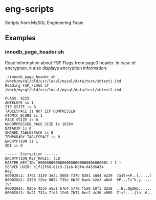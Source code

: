 # eng-scripts
Scripts from MySQL Engineering Team

## Examples

### innodb_page_header.sh
Read information about FSP Flags from page0 header.
In case of encryption, it also displays encryption information:

```
./innodb_page_header.sh /work/mysql/bld/usr/local/mysql/data/test/sbtest1.ibd
Reading FSP_FLAGS of /work/mysql/bld/usr/local/mysql/data/test/sbtest1.ibd

FLAGS: 8225
ANTELOPE is 1
ZIP_SSIZE is 0
TABLESPACE is NOT ZIP COMPRESSED
ATOMIC_BLOBS is 1
PAGE_SSIZE is 0
UNCOMPRESSED_PAGE_SIZE is 16384
DATADIR is 0
SHARED_TABLESPACE is 0
TEMPORARY TABLESPACE is 0
ENCRYPTION is 1
SDI is 0

------ Encryption ------
ENCRYPTION_KEY_MAGIC: lCB
MASTER_KEY_ID: 00000000000000000000000000000001 ( 1 )
SERVER UUID: c1f12f66-01c3-11eb-b8f4-d45d6434
Key:
000028c1: 3761 3139 3e3c 5088 f37b 8301 a8d4 e229  7a19><P..{.....)
000028d1: 2350 f2be 0054 735e 6bf0 6aeb b2e3 a8e6  #P...Ts^k.j.....
iv:
000028e1: 02ba 423b e551 6764 5770 f5a9 18f3 d2a9  ..B;.QgdWp......
000028f1: 5a21 732a 7fd3 12d0 7b74 6ec2 dc36 a909  Z!s*....{tn..6..
```
